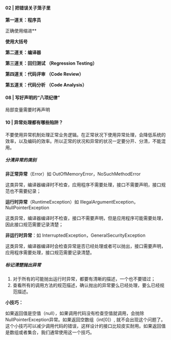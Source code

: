 #### 02 | 把错误关子笼子里

**第一道关：程序员**

正确使用缩进**

**使用大括号**

**第二道关：编译器**

**第三道关：回归测试 （Regression Testing）**

**第四道关：代码评审 （Code Review）**

**第五道关：代码分析 （Code Analysis）**

#### 08 | 写好声明的“八项纪律”

局部变量需要时再声明

#### 10 | 异常处理都有哪些陷阱？

 不要使用异常机制处理正常业务逻辑。在正常状况下使用异常处理，会降低系统的效率，以及编码的效率。所以正常的状况和异常的状况一定要分开、分清，不能混用。

##### 分清异常的类别

**非正常异常**（Error）如 OutOfMemoryError，NoSuchMethodError

这类异常，编译器编译时不检查，应用程序不需要处理，接口不需要声明，接口规范也不需要纪录；

**运行时异常**（RuntimeException）如  IllegalArgumentException，NullPointerException

这类异常，编译器编译时不检查，接口不需要声明，但是应用程序可能需要处理，因此接口规范需要记录清楚；

**非运行时异常**：如  InterruptedException，GeneralSecurityException

这类异常，编译器编译时会检查异常是否已经处理或者可以抛出，接口需要声明，应用程序需要处理，接口规范需要记录清楚。

##### 标记清楚抛出异常

1. 对于所有的可能抛出运行时异常，都要有清晰的描述，一个也不要错过；
2. 查看所有的调用方法的规范描述，确认抛出的异常要么已经处理，要么已经规范描述。

**小技巧：**

​		如果返回值是空值（null），如果调用代码没有检查空值就调用，会抛除NullPointerException异常。如果返回空数组（int[0]）, 就不会出现这个问题了。 这个小技巧可以减少调用代码的错误，这样设计的接口比较皮实耐用。如果返回值是数组或者集合，我们通常使用这一个技巧。